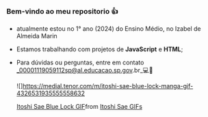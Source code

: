 ### Bem-vindo ao meu repositorio 👍

- atualmente estou no 1° ano (2024) do  Ensino Médio, no Izabel de Almeida Marin
- Estamos trabalhando com projetos de **JavaScript** e **HTML**;
- Para dúvidas ou perguntas, entre em contato _00001119059112sp@al.educacao.sp.gov.br_💻📩

  ![]https://medial.tenor.com/m/itoshi-sae-blue-lock-manga-gif-4326531935555558632
  <div class="tenor-gif-embed" data-postid="4326531935555558632" data-share-method="host" data-aspect-ratio="1.76596" data-width="100%"><a href="https://tenor.com/view/itoshi-sae-blue-lock-manga-gif-4326531935555558632">Itoshi Sae Blue Lock GIF</a>from <a href="https://tenor.com/search/itoshi+sae-gifs">Itoshi Sae GIFs</a></div> <script type="text/javascript" async src="https://tenor.com/embed.js"></script>

